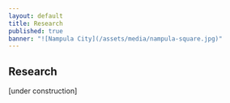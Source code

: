 ```yaml
---
layout: default
title: Research
published: true
banner: "![Nampula City](/assets/media/nampula-square.jpg)"
---
```


## Research

[under construction]